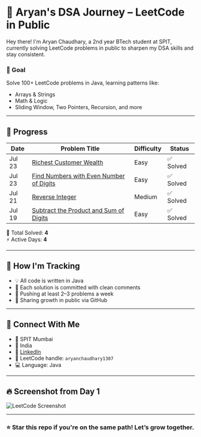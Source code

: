 # 🚀 Aryan's DSA Journey – LeetCode in Public

Hey there! I'm Aryan Chaudhary, a 2nd year BTech student at SPIT, currently solving LeetCode problems in public to sharpen my DSA skills and stay consistent.

### 🎯 Goal
Solve 100+ LeetCode problems in Java, learning patterns like:
- Arrays & Strings
- Math & Logic
- Sliding Window, Two Pointers, Recursion, and more

---

## 📅 Progress

| Date       | Problem Title                                              | Difficulty | Status   |
|------------|------------------------------------------------------------|------------|----------|
| Jul 23     | [Richest Customer Wealth](https://leetcode.com/problems/richest-customer-wealth/)  | Easy       | ✅ Solved |
| Jul 23     | [Find Numbers with Even Number of Digits](https://leetcode.com/problems/find-numbers-with-even-number-of-digits/) | Easy | ✅ Solved |
| Jul 21     | [Reverse Integer](https://leetcode.com/problems/reverse-integer/) | Medium     | ✅ Solved |
| Jul 19     | [Subtract the Product and Sum of Digits](https://leetcode.com/problems/subtract-the-product-and-sum-of-digits-of-an-integer/) | Easy | ✅ Solved |

🧠 Total Solved: **4**  
⚡ Active Days: **4**

---

## 📌 How I'm Tracking
- 💡 All code is written in Java
- 🧪 Each solution is committed with clean comments
- 🌱 Pushing at least 2–3 problems a week
- 👀 Sharing growth in public via GitHub

---

## 📎 Connect With Me
- 🏫 SPIT Mumbai  
- 📍 India  
- 🔗 [LinkedIn](https://www.linkedin.com/in/aryan-chaudhary-40211b314)  
- 💬 LeetCode handle: `aryanchaudhary1307`  
- 💻 Language: Java

---

## 🔥 Screenshot from Day 1
![LeetCode Screenshot](/Screenshot%202025-07-23%20211512.png)

---

### ⭐ Star this repo if you're on the same path! Let’s grow together.

